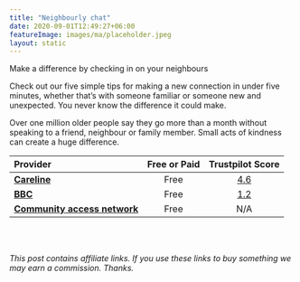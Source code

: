 ```yaml
---
title: "Neighbourly chat"
date: 2020-09-01T12:49:27+06:00
featureImage: images/ma/placeholder.jpeg
layout: static
---
```


Make a difference by checking in on your neighbours

Check out our five simple tips for making a new connection in under five minutes, whether that’s with someone familiar or someone new and unexpected. You never know the difference it could make.

Over one million older people say they go more than a month without speaking to a friend, neighbour or family member. Small acts of kindness can create a huge difference.

| Provider      | Free or Paid  |  Trustpilot Score  |
| :-----------          | :--------------:      |  :--------------:         |
| [**Careline**](https://www.careline.co.uk/elderly-neighbours/) | Free | [4.6](https://uk.trustpilot.com/review/www.careline.co.uk) | 
| [**BBC**](https://www.bbc.co.uk/food/casserole) | Free | [1.2](https://uk.trustpilot.com/review/www.bbc.co.uk) | 
| [**Community access network**](https://www.communityaccessnetwork.org/ways-to-check-in-on-your-neighbors/) | Free | N/A
  

<br/><br/>

*This post contains affiliate links. If you use these links to buy something we may
earn a commission. Thanks.*






